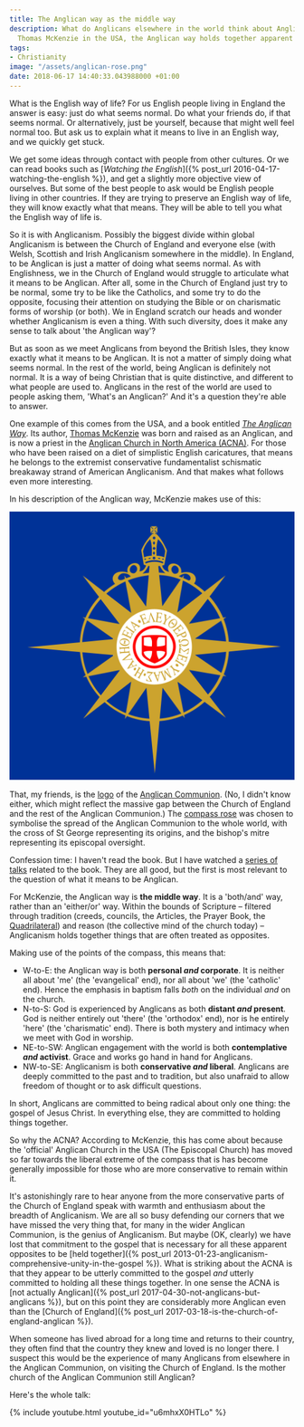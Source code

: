 ```yaml
---
title: The Anglican way as the middle way
description: What do Anglicans elsewhere in the world think about Anglicanism? For
  Thomas McKenzie in the USA, the Anglican way holds together apparent opposites.
tags:
- Christianity
image: "/assets/anglican-rose.png"
date: 2018-06-17 14:40:33.043988000 +01:00
---
```

What is the English way of life? For us English people living in England the answer is easy: just do what seems normal. Do what your friends do, if that seems normal. Or alternatively, just be yourself, because that might well feel normal too. But ask us to explain what it means to live in an English way, and we quickly get stuck.

We get some ideas through contact with people from other cultures. Or we can read books such as [_Watching the English_]({% post_url 2016-04-17-watching-the-english %}), and get a slightly more objective view of ourselves. But some of the best people to ask would be English people living in other countries. If they are trying to preserve an English way of life, they will know exactly what that means. They will be able to tell you what the English way of life is.

So it is with Anglicanism. Possibly the biggest divide within global Anglicanism is between the Church of England and everyone else (with Welsh, Scottish and Irish Anglicanism somewhere in the middle). In England, to be Anglican is just a matter of doing what seems normal. As with Englishness, we in the Church of England would struggle to articulate what it means to be Anglican. After all, some in the Church of England just try to be normal, some try to be like the Catholics, and some try to do the opposite, focusing their attention on studying the Bible or on charismatic forms of worship (or both). We in England scratch our heads and wonder whether Anglicanism is even a thing. With such diversity, does it make any sense to talk about 'the Anglican way'?

But as soon as we meet Anglicans from beyond the British Isles, they know exactly what it means to be Anglican. It is not a matter of simply doing what seems normal. In the rest of the world, being Anglican is definitely not normal. It is a way of being Christian that is quite distinctive, and different to what people are used to. Anglicans in the rest of the world are used to people asking them, 'What's an Anglican?' And it's a question they're able to answer.

One example of this comes from the USA, and a book entitled [_The Anglican Way_](http://www.theanglicanway.com/). Its author, [Thomas McKenzie](http://www.thomasmckenzie.com/) was born and raised as an Anglican, and is now a priest in the [Anglican Church in North America (ACNA)](http://www.anglicanchurch.net/). For those who have been raised on a diet of simplistic English caricatures, that means he belongs to the extremist conservative fundamentalist schismatic breakaway strand of American Anglicanism. And that makes what follows even more interesting.

In his description of the Anglican way, McKenzie makes use of this:

[![Anglican Communion Compass Rose](/assets/anglican-rose.png)](https://commons.wikimedia.org/wiki/File:Anglican_rose.svg "Anglican Communion Compass Rose")

That, my friends, is the [logo](https://en.wikipedia.org/wiki/Flag_of_the_Anglican_Communion) of the [Anglican Communion](http://www.anglicancommunion.org/). (No, I didn't know either, which might reflect the massive gap between the Church of England and the rest of the Anglican Communion.) The [compass rose](http://www.compassrosesociety.org/Page.aspx?id=34) was chosen to symbolise the spread of the Anglican Communion to the whole world, with the cross of St George representing its origins, and the bishop's mitre representing its episcopal oversight.

Confession time: I haven't read the book. But I have watched a [series of talks](https://www.youtube.com/playlist?list=PLDMt7FxnXf0qdV4NXU1xiGrtWydWA9AY_) related to the book. They are all good, but the first is most relevant to the question of what it means to be Anglican.

For McKenzie, the Anglican way is **the middle way**. It is a 'both/and' way, rather than an 'either/or' way. Within the bounds of Scripture &ndash; filtered through tradition (creeds, councils, the Articles, the Prayer Book, the [Quadrilateral](https://en.wikipedia.org/wiki/Chicago-Lambeth_Quadrilateral)) and reason (the collective mind of the church today) &ndash; Anglicanism holds together things that are often treated as opposites.

Making use of the points of the compass, this means that:

* W-to-E: the Anglican way is both **personal _and_ corporate**. It is neither all about 'me' (the 'evangelical' end), nor all about 'we' (the 'catholic' end). Hence the emphasis in baptism falls _both_ on the individual _and_ on the church.
* N-to-S: God is experienced by Anglicans as both **distant _and_ present**. God is neither entirely out 'there' (the 'orthodox' end), nor is he entirely 'here' (the 'charismatic' end). There is both mystery and intimacy when we meet with God in worship.
* NE-to-SW: Anglican engagement with the world is both **contemplative _and_ activist**. Grace and works go hand in hand for Anglicans.
* NW-to-SE: Anglicanism is both **conservative _and_ liberal**. Anglicans are deeply committed to the past and to tradition, but also unafraid to allow freedom of thought or to ask difficult questions.

In short, Anglicans are committed to being radical about only one thing: the gospel of Jesus Christ. In everything else, they are committed to holding things together.

So why the ACNA? According to McKenzie, this has come about because the 'official' Anglican Church in the USA (The Episcopal Church) has moved so far towards the liberal extreme of the compass that is has become generally impossible for those who are more conservative to remain within it.

It's astonishingly rare to hear anyone from the more conservative parts of the Church of England speak with warmth and enthusiasm about the breadth of Anglicanism. We are all so busy defending our corners that we have missed the very thing that, for many in the wider Anglican Communion, is the genius of Anglicanism. But maybe (OK, clearly) we have lost that commitment to the gospel that is necessary for all these apparent opposites to be [held together]({% post_url 2013-01-23-anglicanism-comprehensive-unity-in-the-gospel %}). What is striking about the ACNA is that they appear to be utterly committed to the gospel _and_ utterly committed to holding all these things together. In one sense the ACNA is [not actually Anglican]({% post_url 2017-04-30-not-anglicans-but-anglicans %}), but on this point they are considerably more Anglican even than the [Church of England]({% post_url 2017-03-18-is-the-church-of-england-anglican %}).

When someone has lived abroad for a long time and returns to their country, they often find that the country they knew and loved is no longer there. I suspect this would be the experience of many Anglicans from elsewhere in the Anglican Communion, on visiting the Church of England. Is the mother church of the Anglican Communion still Anglican?

Here's the whole talk:

{% include youtube.html youtube_id="u6mhxX0HTLo" %}
